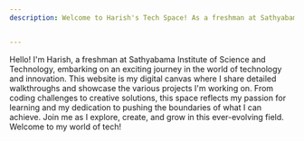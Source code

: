 ```yaml
---
description: Welcome to Harish's Tech Space! As a freshman at Sathyabama Institute of Science and Technology, I share in-depth walkthroughs and showcase my latest projects in technology and innovation. Explore my journey, discover creative solutions, and join me in pushing the boundaries of learning and achievement in the tech world.


---
```










Hello! I'm Harish, a freshman at Sathyabama Institute of Science and Technology, embarking on an exciting journey in the world of technology and innovation. This website is my digital canvas where I share detailed walkthroughs and showcase the various projects I'm working on. From coding challenges to creative solutions, this space reflects my passion for learning and my dedication to pushing the boundaries of what I can achieve. Join me as I explore, create, and grow in this ever-evolving field. Welcome to my world of tech!